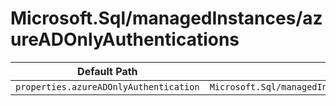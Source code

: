 # Microsoft.Sql/managedInstances/azureADOnlyAuthentications

| Default Path | Alias |
|---|---|
| `properties.azureADOnlyAuthentication` | `Microsoft.Sql/managedInstances/azureADOnlyAuthentications/azureADOnlyAuthentication` |

